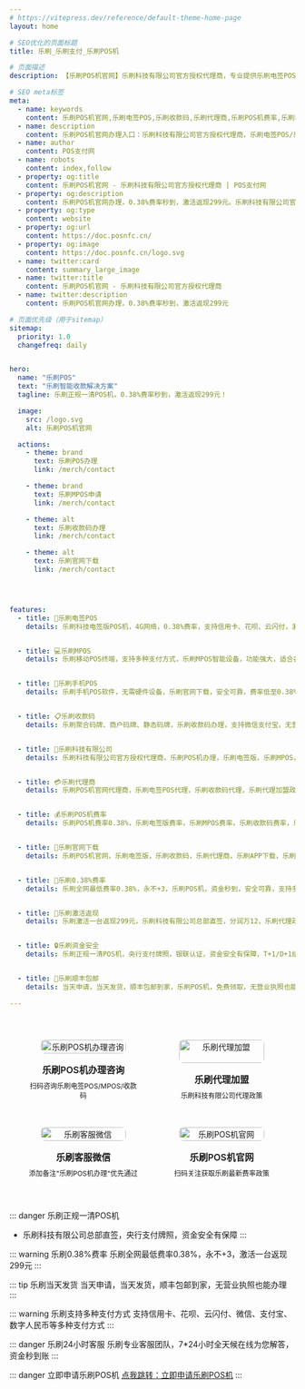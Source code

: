 ```yaml
---
# https://vitepress.dev/reference/default-theme-home-page
layout: home

# SEO优化的页面标题
title: 乐刷_乐刷支付_乐刷POS机

# 页面描述
description: 【乐刷POS机官网】乐刷科技有限公司官方授权代理商，专业提供乐刷电签POS、乐刷MPOS、乐刷收款码、乐刷智能终端等移动收款设备办理服务，支持数字经营、聚合支付、收钱码等多元化支付解决方案，乐刷官网下载，银联正规认证，安全可靠

# SEO meta标签
meta:
  - name: keywords
    content: 乐刷POS机官网,乐刷电签POS,乐刷收款码,乐刷代理商,乐刷POS机费率,乐刷科技有限公司,乐刷MPOS,乐刷官网下载,乐刷POS机办理,乐刷移动收款,乐刷码牌收款,乐刷0.38%费率,乐刷总部直签,乐刷激活返现,乐刷一清POS机,乐刷手机POS,乐刷智能终端,乐刷聚合支付,乐刷商户收款码,乐刷刷卡机办理,乐刷移动支付,乐刷银联认证
  - name: description
    content: 乐刷POS机官网办理入口：乐刷科技有限公司官方授权代理商，乐刷电签POS/乐刷MPOS/乐刷收款码随心选，0.38%费率永不+3，激活一台返299元，支持信用卡、微信、支付宝、数字人民币，个人/商户均可在线申请，乐刷官网下载，顺丰包邮当天发货！
  - name: author
    content: POS支付网
  - name: robots
    content: index,follow
  - property: og:title
    content: 乐刷POS机官网 - 乐刷科技有限公司官方授权代理商 | POS支付网
  - property: og:description
    content: 乐刷POS机官网办理，0.38%费率秒到，激活返现299元。乐刷科技有限公司官方授权，乐刷电签POS/乐刷MPOS/乐刷收款码随心选，支持信用卡、微信、支付宝、数字人民币
  - property: og:type
    content: website
  - property: og:url
    content: https://doc.posnfc.cn/
  - property: og:image
    content: https://doc.posnfc.cn/logo.svg
  - name: twitter:card
    content: summary_large_image
  - name: twitter:title
    content: 乐刷POS机官网 - 乐刷科技有限公司官方授权代理商
  - name: twitter:description
    content: 乐刷POS机官网办理，0.38%费率秒到，激活返现299元

# 页面优先级（用于sitemap）
sitemap:
  priority: 1.0
  changefreq: daily


hero:
  name: "乐刷POS"
  text: "乐刷智能收款解决方案"
  tagline: 乐刷正规一清POS机，0.38%费率秒到，激活返现299元！

  image:
    src: /logo.svg
    alt: 乐刷POS机官网

  actions:
    - theme: brand
      text: 乐刷POS办理
      link: /merch/contact

    - theme: brand
      text: 乐刷MPOS申请
      link: /merch/contact

    - theme: alt
      text: 乐刷收款码办理
      link: /merch/contact

    - theme: alt
      text: 乐刷官网下载
      link: /merch/contact




features:
  - title: 📱乐刷电签POS
    details: 乐刷科技电签版POS机，4G网络，0.38%费率，支持信用卡、花呗、云闪付，激活返现299元，个人/商户均可申请


  - title: 💻乐刷MPOS
    details: 乐刷移动POS终端，支持多种支付方式，乐刷MPOS智能设备，功能强大，适合各类商户场景


  - title: 📱乐刷手机POS
    details: 乐刷手机POS软件，无需硬件设备，乐刷官网下载，安全可靠，费率低至0.38%，支持信用卡刷卡


  - title: 📋乐刷收款码
    details: 乐刷聚合码牌、商户码牌、静态码牌，乐刷收款码办理，支持微信支付宝，无营业执照也能申请


  - title: 🏦乐刷科技有限公司
    details: 乐刷科技有限公司官方授权代理商，乐刷POS机办理，乐刷电签版，乐刷MPOS，乐刷收款码，0.38%费率，总部直签，激活返现


  - title: 💳乐刷代理商
    details: 乐刷POS机官网代理商，乐刷电签POS代理，乐刷收款码代理，乐刷代理加盟政策，费率0.38%，乐刷官网下载


  - title: 💰乐刷POS机费率
    details: 乐刷POS机费率0.38%，乐刷电签版费率，乐刷MPOS费率，乐刷收款码费率，乐刷代理政策，费率低，激活返现


  - title: 📱乐刷官网下载
    details: 乐刷POS机官网，乐刷电签版，乐刷收款码，乐刷代理商，乐刷APP下载，乐刷费率，激活返现政策


  - title: 💸乐刷0.38%费率
    details: 乐刷全网最低费率0.38%，永不+3，乐刷POS机，资金秒到，安全可靠，支持多种支付方式


  - title: 🎁乐刷激活返现
    details: 乐刷激活一台返现299元，乐刷科技有限公司总部直签，分润万12，乐刷代理政策优惠，支持个人/商户申请


  - title: 🔒乐刷资金安全
    details: 乐刷正规一清POS机，央行支付牌照，银联认证，资金安全有保障，T+1/D+1结算，24小时专业客服


  - title: 🚚乐刷顺丰包邮
    details: 当天申请，当天发货，顺丰包邮到家，乐刷POS机，免费领取，无营业执照也能办理

---
```


<div class="qrcode-container">
  <div class="qrcode-card">
    <img src="/images/qq.png" alt="乐刷POS机办理咨询" class="qrcode-image">
    <div class="qrcode-content">
      <h3>乐刷POS机办理咨询</h3>
      <p>扫码咨询乐刷电签POS/MPOS/收款码</p>
    </div>
  </div>

  <div class="qrcode-card">
    <img src="/images/qqq.png" alt="乐刷代理加盟" class="qrcode-image">
    <div class="qrcode-content">
      <h3>乐刷代理加盟</h3>
      <p>乐刷科技有限公司代理政策</p>
    </div>
  </div>

  <div class="qrcode-card">
    <img src="/images/wx.png" alt="乐刷客服微信" class="qrcode-image">
    <div class="qrcode-content">
      <h3>乐刷客服微信</h3>
      <p>添加备注"乐刷POS机办理"优先通过</p>
    </div>
  </div>

  <div class="qrcode-card">
    <img src="/images/gzh.jpg" alt="乐刷POS机官网" class="qrcode-image">
    <div class="qrcode-content">
      <h3>乐刷POS机官网</h3>
      <p>扫码关注获取乐刷最新费率政策</p>
    </div>
  </div>
</div>

<style>
.qrcode-container {
  display: grid;
  grid-template-columns: repeat(auto-fit, minmax(250px, 1fr));
  gap: 24px;
  margin: 40px auto;
  max-width: 1400px;
  padding: 0 20px;
}

.qrcode-card {
  background: var(--vp-c-bg-soft);
  border-radius: 12px;
  padding: 24px;
  text-align: center;
  transition: all 0.3s ease;
  border: 1px solid var(--vp-c-divider);
  display: flex;
  flex-direction: column;
  align-items: center;
}

.qrcode-card:hover {
  transform: translateY(-5px);
  box-shadow: var(--vp-shadow-2);
  border-color: var(--vp-c-brand);
}

.qrcode-image {
  width: 100%;
  max-width: 200px;
  border-radius: 8px;
  margin-bottom: 16px;
}

.qrcode-content h3 {
  margin: 0;
  font-size: 18px;
  font-weight: 600;
  color: var(--vp-c-text-1);
}

.qrcode-content p {
  margin: 8px 0 0;
  font-size: 14px;
  color: var(--vp-c-text-2);
}

@media (max-width: 1024px) {
  .qrcode-container {
    grid-template-columns: repeat(2, 1fr);
    gap: 16px;
    padding: 0 16px;
  }

  .qrcode-card {
    padding: 16px;
  }

  .qrcode-image {
    max-width: 150px;
  }

  .qrcode-content h3 {
    font-size: 16px;
  }

  .qrcode-content p {
    font-size: 12px;
  }
}

@media (max-width: 768px) {
  .qrcode-container {
    gap: 12px;
    padding: 0 12px;
  }

  .qrcode-card {
    padding: 12px;
  }

  .qrcode-image {
    max-width: 120px;
  }
}
</style>


::: danger 乐刷正规一清POS机
- 乐刷科技有限公司总部直签，央行支付牌照，资金安全有保障
:::

::: warning 乐刷0.38%费率
乐刷全网最低费率0.38%，永不+3，激活一台返现299元
:::

::: tip 乐刷当天发货
当天申请，当天发货，顺丰包邮到家，无营业执照也能办理
:::

::: warning 乐刷支持多种支付方式
支持信用卡、花呗、云闪付、微信、支付宝、数字人民币等多种支付方式
:::

::: danger 乐刷24小时客服
乐刷专业客服团队，7*24小时全天候在线为您解答，资金秒到账
:::


::: danger 立即申请乐刷POS机
 [点我跳转：立即申请乐刷POS机](https://merch.PaYphp.cn)
 :::
